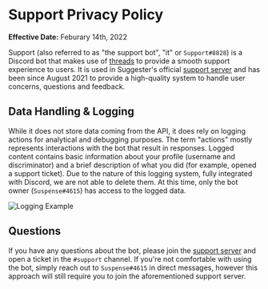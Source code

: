 # Support Privacy Policy
**Effective Date:** Feburary 14th, 2022

Support (also referred to as "the support bot", "it" or `Support#8828`) is a Discord bot that makes use of [threads](https://support.discord.com/hc/en-us/articles/4403205878423) to provide a smooth support experience to users. It is used in Suggester's official [support server](https://suggester.js.org/support) and has been since August 2021 to provide a high-quality system to handle user concerns, questions and feedback.

## Data Handling & Logging
While it does not store data coming from the API, it does rely on logging actions for analytical and debugging purposes. The term "actions" mostly represents interactions with the bot that result in responses. Logged content contains basic information about your profile (username and discriminator) and a brief description of what you did (for example, opened a support ticket). Due to the nature of this logging system, fully integrated with Discord, we are not able to delete them.
At this time, only the bot owner (`Suspense#4615`) has access to the logged data.

![Logging Example](https://cdn.discordapp.com/attachments/802590021575639111/947440412115755018/logging-example.png)

## Questions
If you have any questions about the bot, please join the [support server](https://suggester.js.org/support) and open a ticket in the `#support` channel. If you're not comfortable with using the bot, simply reach out to `Suspense#4615` in direct messages, however this approach will still require you to join the aforementioned support server.
